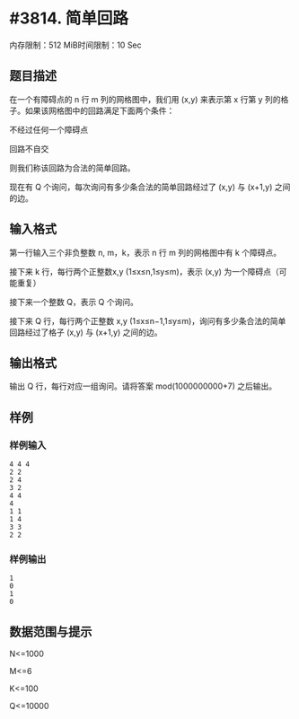 # #3814. 简单回路

内存限制：512 MiB时间限制：10 Sec

## 题目描述

在一个有障碍点的 n 行 m 列的网格图中，我们用 (x,y) 来表示第 x 行第 y 列的格子。如果该网格图中的回路满足下面两个条件：

不经过任何一个障碍点

回路不自交

则我们称该回路为合法的简单回路。

现在有 Q 个询问，每次询问有多少条合法的简单回路经过了 (x,y) 与 (x+1,y) 之间的边。

## 输入格式

第一行输入三个非负整数 n, m，k，表示 n 行 m 列的网格图中有 k 个障碍点。

接下来 k 行，每行两个正整数x,y (1&le;x&le;n,1&le;y&le;m)，表示 (x,y) 为一个障碍点（可能重复）

接下来一个整数 Q，表示 Q 个询问。

接下来 Q 行，每行两个正整数 x,y (1&le;x&le;n&minus;1,1&le;y&le;m)，询问有多少条合法的简单回路经过了格子 (x,y) 与 (x+1,y) 之间的边。

## 输出格式

输出 Q 行，每行对应一组询问。请将答案 mod(1000000000+7) 之后输出。

## 样例

### 样例输入

    
    4 4 4
    2 2
    2 4
    3 2
    4 4
    4
    1 1
    1 4
    3 3
    2 2
    

### 样例输出

    
    1
    0
    1
    0
    

## 数据范围与提示

N<=1000

M<=6

K<=100

Q<=10000
